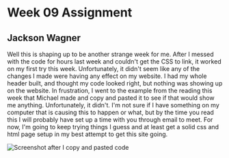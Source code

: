 # Week 09 Assignment

## Jackson Wagner

Well this is shaping up to be another strange week for me. After I messed with the code for hours last week and couldn't get the CSS to link, it worked on my first try this week. Unfortunately, it didn't seem like any of the changes I made were having any effect on my website. I had my whole header built, and thought my code looked right, but nothing was showing up on the website. In frustration, I went to the example from the reading this week that Michael made and copy and pasted it to see if that would show me anything. Unfortunately, it didn't. I'm not sure if I have something on my computer that is causing this to happen or what, but by the time you read this I will probably have set up a time with you through email to meet. For now, I'm going to keep trying things I guess and at least get a solid css and html page setup in my best attempt to get this site going.

![Screenshot after I copy and pasted code](hw09.png)

